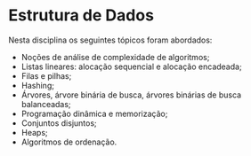 # Estrutura de Dados
Nesta disciplina os seguintes tópicos foram abordados:
-   Noções de análise de complexidade de algoritmos;
-   Listas lineares: alocação sequencial e alocação encadeada;
-   Filas e pilhas;
-   Hashing;
-   Árvores, árvore binária de busca, árvores binárias de busca balanceadas;
-   Programação dinâmica e memorização;
-   Conjuntos disjuntos;
-   Heaps;
-   Algoritmos de ordenação.
